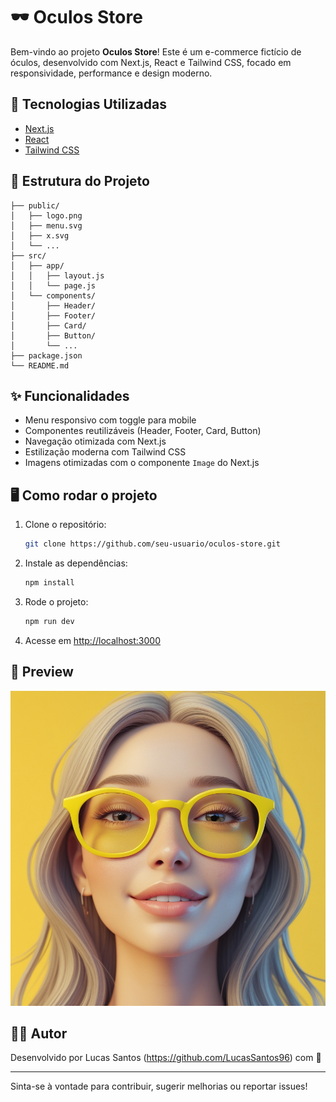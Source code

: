 # 🕶️ Oculos Store

Bem-vindo ao projeto **Oculos Store**! Este é um e-commerce fictício de óculos, desenvolvido com Next.js, React e Tailwind CSS, focado em responsividade, performance e design moderno.

## 🚀 Tecnologias Utilizadas

- [Next.js](https://nextjs.org/)
- [React](https://react.dev/)
- [Tailwind CSS](https://tailwindcss.com/)

## 📁 Estrutura do Projeto

```
├── public/
│   ├── logo.png
│   ├── menu.svg
│   ├── x.svg
│   └── ...
├── src/
│   ├── app/
│   │   ├── layout.js
│   │   └── page.js
│   └── components/
│       ├── Header/
│       ├── Footer/
│       ├── Card/
│       ├── Button/
│       └── ...
├── package.json
└── README.md
```

## ✨ Funcionalidades

- Menu responsivo com toggle para mobile
- Componentes reutilizáveis (Header, Footer, Card, Button)
- Navegação otimizada com Next.js
- Estilização moderna com Tailwind CSS
- Imagens otimizadas com o componente `Image` do Next.js

## 🖥️ Como rodar o projeto

1. Clone o repositório:
   ```bash
   git clone https://github.com/seu-usuario/oculos-store.git
   ```
2. Instale as dependências:
   ```bash
   npm install
   ```
3. Rode o projeto:
   ```bash
   npm run dev
   ```
4. Acesse em [http://localhost:3000](http://localhost:3000)

## 📸 Preview

![Preview do projeto](public/hero.jpg)

## 👨‍💻 Autor

Desenvolvido por Lucas Santos (https://github.com/LucasSantos96) com 💜

---

Sinta-se à vontade para contribuir, sugerir melhorias ou reportar issues!

